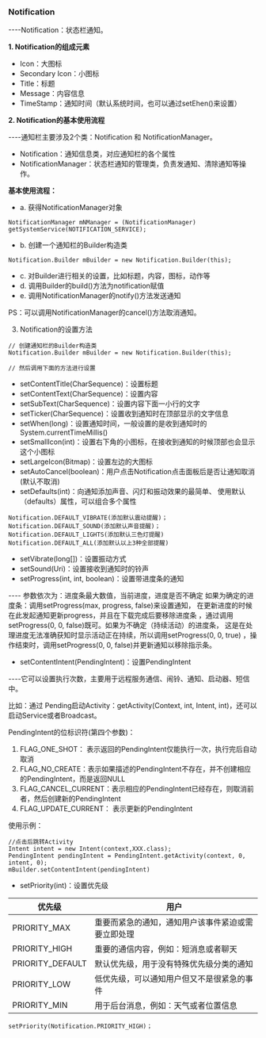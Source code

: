 ### Notification

----Notification：状态栏通知。

**1. Notification的组成元素**

- Icon：大图标
- Secondary Icon：小图标
- Title：标题
- Message：内容信息
- TimeStamp：通知时间（默认系统时间，也可以通过setEhen()来设置）

**2. Notification的基本使用流程**

----通知栏主要涉及2个类：Notification  和 NotificationManager。

-  Notification：通知信息类，对应通知栏的各个属性
-  NotificationManager：状态栏通知的管理类，负责发通知、清除通知等操作。

**基本使用流程：**

- a. 获得NotificationManager对象

```
NotificationManager mNManager = (NotificationManager) getSystemService(NOTIFICATION_SERVICE);
```
- b. 创建一个通知栏的Builder构造类

```
Notification.Builder mBuilder = new Notification.Builder(this);
```
- c. 对Builder进行相关的设置，比如标题，内容，图标，动作等
- d. 调用Builder的build()方法为notification赋值
- e. 调用NotificationManager的notify()方法发送通知

PS：可以调用NotificationManager的cancel()方法取消通知。

3. Notification的设置方法

```
// 创建通知栏的Builder构造类
Notification.Builder mBuilder = new Notification.Builder(this);

// 然后调用下面的方法进行设置
```
- setContentTitle(CharSequence)：设置标题
- setContentText(CharSequence)：设置内容
- setSubText(CharSequence)：设置内容下面一小行的文字
- setTicker(CharSequence)：设置收到通知时在顶部显示的文字信息
- setWhen(long)：设置通知时间，一般设置的是收到通知时的System.currentTimeMillis()
- setSmallIcon(int)：设置右下角的小图标，在接收到通知的时候顶部也会显示这个小图标
- setLargeIcon(Bitmap)：设置左边的大图标
- setAutoCancel(boolean)：用户点击Notification点击面板后是否让通知取消(默认不取消)
- setDefaults(int)：向通知添加声音、闪灯和振动效果的最简单、 使用默认（defaults）属性，可以组合多个属性

```
Notification.DEFAULT_VIBRATE(添加默认震动提醒)；
Notification.DEFAULT_SOUND(添加默认声音提醒)；
Notification.DEFAULT_LIGHTS(添加默认三色灯提醒)
Notification.DEFAULT_ALL(添加默认以上3种全部提醒)
```
- setVibrate(long[])：设置振动方式
- setSound(Uri)：设置接收到通知时的铃声
- setProgress(int, int, boolean)：设置带进度条的通知

---- 参数依次为：进度条最大数值，当前进度，进度是否不确定 如果为确定的进度条：调用setProgress(max, progress, false)来设置通知， 在更新进度的时候在此发起通知更新progress，并且在下载完成后要移除进度条 ，通过调用setProgress(0, 0, false)既可。如果为不确定（持续活动）的进度条， 这是在处理进度无法准确获知时显示活动正在持续，所以调用setProgress(0, 0, true) ，操作结束时，调用setProgress(0, 0, false)并更新通知以移除指示条。

- setContentIntent(PendingIntent)：设置PendingIntent

----它可以设置执行次数，主要用于远程服务通信、闹铃、通知、启动器、短信中。

比如：通过 Pending启动Activity：getActivity(Context, int, Intent, int)，还可以启动Service或者Broadcast。

PendingIntent的位标识符(第四个参数)：

1. FLAG_ONE_SHOT： 表示返回的PendingIntent仅能执行一次，执行完后自动取消
1. FLAG_NO_CREATE：表示如果描述的PendingIntent不存在，并不创建相应的PendingIntent，而是返回NULL
1. FLAG_CANCEL_CURRENT：表示相应的PendingIntent已经存在，则取消前者，然后创建新的PendingIntent
1. FLAG_UPDATE_CURRENT： 表示更新的PendingIntent

使用示例：

```
//点击后跳转Activity
Intent intent = new Intent(context,XXX.class);  
PendingIntent pendingIntent = PendingIntent.getActivity(context, 0, intent, 0);  
mBuilder.setContentIntent(pendingIntent)  
```
- setPriority(int)：设置优先级

优先级 | 用户
---|---
PRIORITY_MAX | 重要而紧急的通知，通知用户该事件紧迫或需要立即处理
PRIORITY_HIGH | 重要的通信内容，例如：短消息或者聊天
PRIORITY_DEFAULT | 默认优先级，用于没有特殊优先级分类的通知
PRIORITY_LOW | 低优先级，可以通知用户但又不是很紧急的事件
PRIORITY_MIN | 用于后台消息，例如：天气或者位置信息

```
setPriority(Notification.PRIORITY_HIGH)；
```
